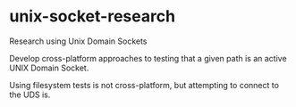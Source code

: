 # unix-socket-research
Research using Unix Domain Sockets

Develop cross-platform approaches to testing that a given path is an active UNIX Domain Socket.

Using filesystem tests is not cross-platform, but attempting to connect to the UDS is.
